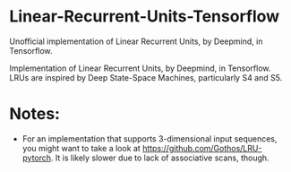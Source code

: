 # Linear-Recurrent-Units-Tensorflow
Unofficial implementation of Linear Recurrent Units, by Deepmind, in Tensorflow.

Implementation of Linear Recurrent Units, by Deepmind, in Tensorflow. LRUs are inspired by Deep State-Space Machines, particularly S4 and S5.

# Notes:
+ For an implementation that supports 3-dimensional input sequences, you might want to take a look at https://github.com/Gothos/LRU-pytorch. It is likely slower due to lack of associative scans, though.
